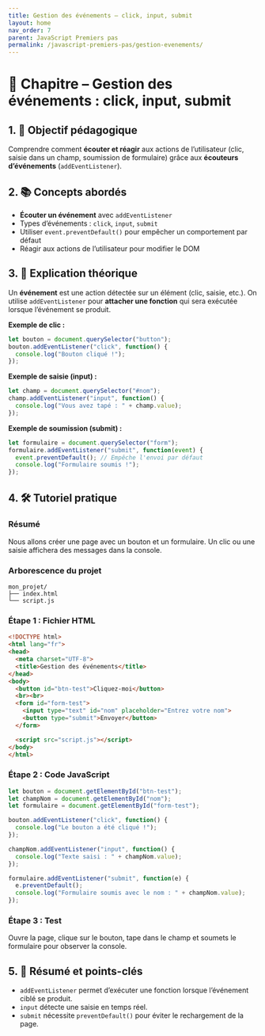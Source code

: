 ```yaml
---
title: Gestion des événements – click, input, submit
layout: home
nav_order: 7
parent: JavaScript Premiers pas
permalink: /javascript-premiers-pas/gestion-evenements/
---
```


# 📘 Chapitre – Gestion des événements : click, input, submit

## 1. 🎯 Objectif pédagogique

Comprendre comment **écouter et réagir** aux actions de l’utilisateur (clic, saisie dans un champ, soumission de formulaire) grâce aux **écouteurs d’événements** (`addEventListener`).

## 2. 📚 Concepts abordés

* **Écouter un événement** avec `addEventListener`
* Types d’événements : `click`, `input`, `submit`
* Utiliser `event.preventDefault()` pour empêcher un comportement par défaut
* Réagir aux actions de l’utilisateur pour modifier le DOM

## 3. 🧠 Explication théorique

Un **événement** est une action détectée sur un élément (clic, saisie, etc.).
On utilise `addEventListener` pour **attacher une fonction** qui sera exécutée lorsque l’événement se produit.

**Exemple de clic :**

```js
let bouton = document.querySelector("button");
bouton.addEventListener("click", function() {
  console.log("Bouton cliqué !");
});
```

**Exemple de saisie (input) :**

```js
let champ = document.querySelector("#nom");
champ.addEventListener("input", function() {
  console.log("Vous avez tapé : " + champ.value);
});
```

**Exemple de soumission (submit) :**

```js
let formulaire = document.querySelector("form");
formulaire.addEventListener("submit", function(event) {
  event.preventDefault(); // Empêche l'envoi par défaut
  console.log("Formulaire soumis !");
});
```

## 4. 🛠 Tutoriel pratique

### Résumé

Nous allons créer une page avec un bouton et un formulaire. Un clic ou une saisie affichera des messages dans la console.

### Arborescence du projet

```
mon_projet/
├── index.html
└── script.js
```

### **Étape 1 : Fichier HTML**

```html
<!DOCTYPE html>
<html lang="fr">
<head>
  <meta charset="UTF-8">
  <title>Gestion des événements</title>
</head>
<body>
  <button id="btn-test">Cliquez-moi</button>
  <br><br>
  <form id="form-test">
    <input type="text" id="nom" placeholder="Entrez votre nom">
    <button type="submit">Envoyer</button>
  </form>

  <script src="script.js"></script>
</body>
</html>
```

### **Étape 2 : Code JavaScript**

```js
let bouton = document.getElementById("btn-test");
let champNom = document.getElementById("nom");
let formulaire = document.getElementById("form-test");

bouton.addEventListener("click", function() {
  console.log("Le bouton a été cliqué !");
});

champNom.addEventListener("input", function() {
  console.log("Texte saisi : " + champNom.value);
});

formulaire.addEventListener("submit", function(e) {
  e.preventDefault();
  console.log("Formulaire soumis avec le nom : " + champNom.value);
});
```

### **Étape 3 : Test**

Ouvre la page, clique sur le bouton, tape dans le champ et soumets le formulaire pour observer la console.

## 5. 🧾 Résumé et points-clés

* `addEventListener` permet d’exécuter une fonction lorsque l’événement ciblé se produit.
* `input` détecte une saisie en temps réel.
* `submit` nécessite `preventDefault()` pour éviter le rechargement de la page.

